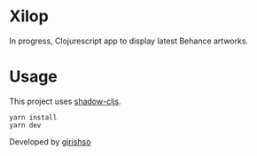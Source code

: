 # Xilop

In progress, Clojurescript app to display latest Behance artworks.

# Usage

This project uses [shadow-cljs](https://github.com/thheller/shadow-cljs).

```
yarn install
yarn dev
```

Developed by [girishso](https://twitter.com/girishso)
